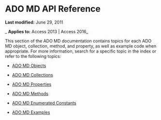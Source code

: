 
# ADO MD API Reference

 **Last modified:** June 29, 2011

 _ **Applies to:** Access 2013 | Access 2016_

This section of the ADO MD documentation contains topics for each ADO MD object, collection, method, and property, as well as example code when appropriate. For more information, search for a specific topic in the index or refer to the following topics:


- [ADO MD Objects](13501e44-70b6-1036-a8b7-c276f187e4f4.md)
    
- [ADO MD Collections](dc7df649-80bb-b517-f084-2bfa780fb2f8.md)
    
- [ADO MD Properties](401085e7-758e-92c8-6f8d-cc8af3ce954c.md)
    
- [ADO MD Methods](17fa36ab-3e0b-dcde-7d64-37921c322fb2.md)
    
- [ADO MD Enumerated Constants](c08de798-2e55-6c1e-fddf-7b3b1e239a49.md)
    
- [ADO MD Examples](http://msdn.microsoft.com/library/fa3baeda-9ecc-6fdd-219f-ae2f76222e70%28Office.15%29.aspx)
    
